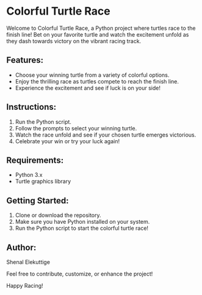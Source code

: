 # Colorful Turtle Race

Welcome to Colorful Turtle Race, a Python project where turtles race to the finish line! Bet on your favorite turtle and watch the excitement unfold as they dash towards victory on the vibrant racing track.

## Features:
- Choose your winning turtle from a variety of colorful options.
- Enjoy the thrilling race as turtles compete to reach the finish line.
- Experience the excitement and see if luck is on your side!

## Instructions:
1. Run the Python script.
2. Follow the prompts to select your winning turtle.
3. Watch the race unfold and see if your chosen turtle emerges victorious.
4. Celebrate your win or try your luck again!

## Requirements:
- Python 3.x
- Turtle graphics library

## Getting Started:
1. Clone or download the repository.
2. Make sure you have Python installed on your system.
3. Run the Python script to start the colorful turtle race!

## Author:
Shenal Elekuttige

Feel free to contribute, customize, or enhance the project!

Happy Racing!

